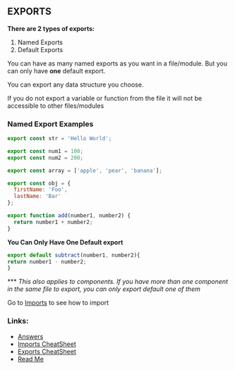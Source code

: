 ## EXPORTS

**There are 2 types of exports:**

1. Named Exports
2. Default Exports

You can have as many named exports as you want in a file/module.
But you can only have **one** default export.

You can export any data structure you choose.

If you do not export a variable or function from the file it will not be accessible
to other files/modules

### Named Export Examples

```js
export const str = 'Hello World';

export const num1 = 100;
export const num2 = 200;

export const array = ['apple', 'pear', 'banana'];

export const obj = {
  firstName: 'Foo',
  lastName: 'Bar'
};

export function add(number1, number2) {
  return number1 + number2;
}
```

**You Can Only Have One Default export**

```js
export default subtract(number1, number2){
return number1 - number2;
}
```

\*\*\* _This also applies to components. If you have more than one component in the same file to export, you can only export default one of them_

Go to [Imports](./imports.md) to see how to import

### Links:

- [Answers](./learning-objectives-filled)
- [Imports CheatSheet](./imports-cheatsheet)
- [Exports CheatSheet](./exports-cheatsheet)
- [Read Me](./README.md)
